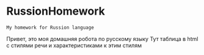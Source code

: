 # RussionHomework
`My homework for Russion language`

Привет, это моя домашняя робота по русскому языку
Тут таблица в html с стилями речи и характеристиками к этим стилям
